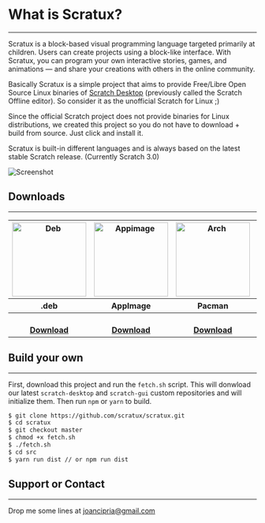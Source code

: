 # What is Scratux?
* * *

Scratux is a block-based visual programming language targeted primarily at children. Users can create projects using a block-like interface. With Scratux, you can program your own interactive stories, games, and animations — and share your creations with others in the online community.

Basically Scratux is a simple project that aims to provide Free/Libre Open Source Linux binaries of [Scratch Desktop](https://scratch.mit.edu/download) (previously called the Scratch Offline editor). So consider it as the unofficial Scratch for Linux ;)

Since the official Scratch project does not provide binaries for Linux distributions, we created this project so you do not have to download + build from source. Just click and install it.

Scratux is built-in different languages and is always based on the latest stable Scratch release. (Currently Scratch 3.0)

![Screenshot](https://scratux.github.io/assets/images/screenshot.png)

## Downloads
* * *
<table style="border: none;">
  <tr>
    <th><img src="https://scratux.github.io/assets/images/deb.png" alt="Deb" title="Download .deb" width="150" /></th>
    <th><img src="https://scratux.github.io/assets/images/appimage.png" alt="Appimage" title="Download AppImage"
        width="150" /></th>
    <th><img src="https://scratux.github.io/assets/images/arch.png" alt="Arch" title="Download Arch" width="150" /></th>
    <th><img src="https://scratux.github.io/assets/images/rasp.png" alt="Arch" title="Download .deb for Raspbian" width="150" /></th>
    <th><img src="https://scratux.github.io/assets/images/snap.png" alt="Snap" title="Download Snap" width="150" /></th>
  </tr>
  <tr>
    <th>.deb</th>
    <th>AppImage</th>
    <th>Pacman</th>
    <th>.deb (armv7l)</th>
    <th>Snap</th>
  </tr>
  <tr>
    <th><a href="{{ site.github.deb_url }}"><br>Download</a></th>
    <th><a href="{{ site.github.appimage_url }}"><br>Download</a></th>
    <th><a href="{{ site.github.arch_url }}"><br>Download</a></th>
    <th><a href="{{ site.github.arm_url }}"><br>Download</a></th>
    <th><a href="https://snapcraft.io/scratux"><br>Download</a></th>
  </tr>

</table>

## Build your own
* * *

First, download this project and run the `fetch.sh` script. This will donwload our latest `scratch-desktop` and `scratch-gui` custom repositories and will initialize them. Then run `npm` or `yarn` to build.

```sh
$ git clone https://github.com/scratux/scratux.git
$ cd scratux
$ git checkout master
$ chmod +x fetch.sh
$ ./fetch.sh
$ cd src
$ yarn run dist // or npm run dist
```

## Support or Contact
* * *
Drop me some lines at <a href = "mailto: joancipria@gmail.com">joancipria@gmail.com</a>
